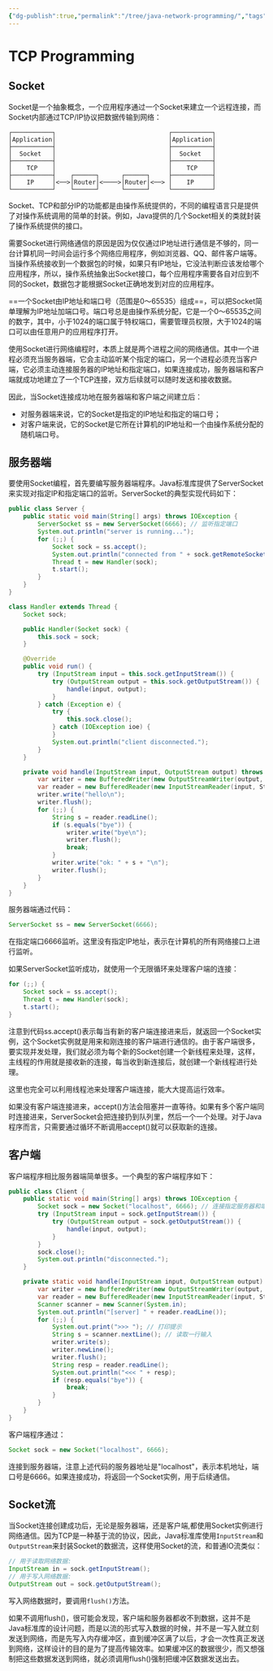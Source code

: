 ```yaml
---
{"dg-publish":true,"permalink":"/tree/java-network-programming/","tags":["CS/network","CS/programming-languages/java "],"created":"2022-08-11T18:20:23.851+08:00","updated":"2023-08-27T03:28:36.045+08:00"}
---
```



# TCP Programming

## Socket
Socket是一个抽象概念，一个应用程序通过一个Socket来建立一个远程连接，而Socket内部通过TCP/IP协议把数据传输到网络：

```
┌───────────┐                               ┌───────────┐
│Application│                               │Application│
├───────────┤                               ├───────────┤
│  Socket   │                               │  Socket   │
├───────────┤                               ├───────────┤
│    TCP    │                               │    TCP    │
├───────────┤    ┌──────┐      ┌──────┐     ├───────────┤
│    IP     │<──>│Router│<────>│Router│<──> │    IP     │
└───────────┘    └──────┘      └──────┘     └───────────┘
```

Socket、TCP和部分IP的功能都是由操作系统提供的，不同的编程语言只是提供了对操作系统调用的简单的封装。例如，Java提供的几个Socket相关的类就封装了操作系统提供的接口。

需要Socket进行网络通信的原因是因为仅仅通过IP地址进行通信是不够的，同一台计算机同一时间会运行多个网络应用程序，例如浏览器、QQ、邮件客户端等。当操作系统接收到一个数据包的时候，如果只有IP地址，它没法判断应该发给哪个应用程序，所以，操作系统抽象出Socket接口，每个应用程序需要各自对应到不同的Socket，数据包才能根据Socket正确地发到对应的应用程序。

==一个Socket由IP地址和端口号（范围是0～65535）组成==，可以把Socket简单理解为IP地址加端口号。端口号总是由操作系统分配，它是一个0～65535之间的数字，其中，小于1024的端口属于特权端口，需要管理员权限，大于1024的端口可以由任意用户的应用程序打开。

使用Socket进行网络编程时，本质上就是两个进程之间的网络通信。其中一个进程必须充当服务器端，它会主动监听某个指定的端口，另一个进程必须充当客户端，它必须主动连接服务器的IP地址和指定端口，如果连接成功，服务器端和客户端就成功地建立了一个TCP连接，双方后续就可以随时发送和接收数据。

因此，当Socket连接成功地在服务器端和客户端之间建立后：

- 对服务器端来说，它的Socket是指定的IP地址和指定的端口号；
- 对客户端来说，它的Socket是它所在计算机的IP地址和一个由操作系统分配的随机端口号。


## 服务器端

要使用Socket编程，首先要编写服务器端程序。Java标准库提供了ServerSocket来实现对指定IP和指定端口的监听。ServerSocket的典型实现代码如下：
```java
public class Server {
    public static void main(String[] args) throws IOException {
        ServerSocket ss = new ServerSocket(6666); // 监听指定端口
        System.out.println("server is running...");
        for (;;) {
            Socket sock = ss.accept();
            System.out.println("connected from " + sock.getRemoteSocketAddress());
            Thread t = new Handler(sock);
            t.start();
        }
    }
}

class Handler extends Thread {
    Socket sock;

    public Handler(Socket sock) {
        this.sock = sock;
    }

    @Override
    public void run() {
        try (InputStream input = this.sock.getInputStream()) {
            try (OutputStream output = this.sock.getOutputStream()) {
                handle(input, output);
            }
        } catch (Exception e) {
            try {
                this.sock.close();
            } catch (IOException ioe) {
            }
            System.out.println("client disconnected.");
        }
    }

    private void handle(InputStream input, OutputStream output) throws IOException {
        var writer = new BufferedWriter(new OutputStreamWriter(output, StandardCharsets.UTF_8));
        var reader = new BufferedReader(new InputStreamReader(input, StandardCharsets.UTF_8));
        writer.write("hello\n");
        writer.flush();
        for (;;) {
            String s = reader.readLine();
            if (s.equals("bye")) {
                writer.write("bye\n");
                writer.flush();
                break;
            }
            writer.write("ok: " + s + "\n");
            writer.flush();
        }
    }
}
```
服务器端通过代码：

```java
ServerSocket ss = new ServerSocket(6666);
```
在指定端口6666监听。这里没有指定IP地址，表示在计算机的所有网络接口上进行监听。

如果ServerSocket监听成功，就使用一个无限循环来处理客户端的连接：
```java
for (;;) {
    Socket sock = ss.accept();
    Thread t = new Handler(sock);
    t.start();
}
```
注意到代码ss.accept()表示每当有新的客户端连接进来后，就返回一个Socket实例，这个Socket实例就是用来和刚连接的客户端进行通信的。由于客户端很多，要实现并发处理，我们就必须为每个新的Socket创建一个新线程来处理，这样，主线程的作用就是接收新的连接，每当收到新连接后，就创建一个新线程进行处理。

这里也完全可以利用线程池来处理客户端连接，能大大提高运行效率。

如果没有客户端连接进来，accept()方法会阻塞并一直等待。如果有多个客户端同时连接进来，ServerSocket会把连接扔到队列里，然后一个一个处理。对于Java程序而言，只需要通过循环不断调用accept()就可以获取新的连接。

## 客户端

客户端程序相比服务器端简单很多。一个典型的客户端程序如下：
```java
public class Client {
    public static void main(String[] args) throws IOException {
        Socket sock = new Socket("localhost", 6666); // 连接指定服务器和端口
        try (InputStream input = sock.getInputStream()) {
            try (OutputStream output = sock.getOutputStream()) {
                handle(input, output);
            }
        }
        sock.close();
        System.out.println("disconnected.");
    }

    private static void handle(InputStream input, OutputStream output) throws IOException {
        var writer = new BufferedWriter(new OutputStreamWriter(output, StandardCharsets.UTF_8));
        var reader = new BufferedReader(new InputStreamReader(input, StandardCharsets.UTF_8));
        Scanner scanner = new Scanner(System.in);
        System.out.println("[server] " + reader.readLine());
        for (;;) {
            System.out.print(">>> "); // 打印提示
            String s = scanner.nextLine(); // 读取一行输入
            writer.write(s);
            writer.newLine();
            writer.flush();
            String resp = reader.readLine();
            System.out.println("<<< " + resp);
            if (resp.equals("bye")) {
                break;
            }
        }
    }
}
```
客户端程序通过：
```java
Socket sock = new Socket("localhost", 6666);
```
连接到服务器端，注意上述代码的服务器地址是"localhost"，表示本机地址，端口号是6666。如果连接成功，将返回一个Socket实例，用于后续通信。

## Socket流

当Socket连接创建成功后，无论是服务器端，还是客户端,都使用Socket实例进行网络通信。因为TCP是一种基于流的协议，因此，Java标准库使用`InputStream`和`OutputStream`来封装Socket的数据流，这样使用Socket的流，和普通IO流类似：
```java
// 用于读取网络数据:
InputStream in = sock.getInputStream();
// 用于写入网络数据:
OutputStream out = sock.getOutputStream();
```

写入网络数据时，要调用`flush()`方法。

如果不调用flush()，很可能会发现，客户端和服务器都收不到数据，这并不是Java标准库的设计问题，而是以流的形式写入数据的时候，并不是一写入就立刻发送到网络，而是先写入内存缓冲区，直到缓冲区满了以后，才会一次性真正发送到网络，这样设计的目的是为了提高传输效率。如果缓冲区的数据很少，而又想强制把这些数据发送到网络，就必须调用flush()强制把缓冲区数据发送出去。


